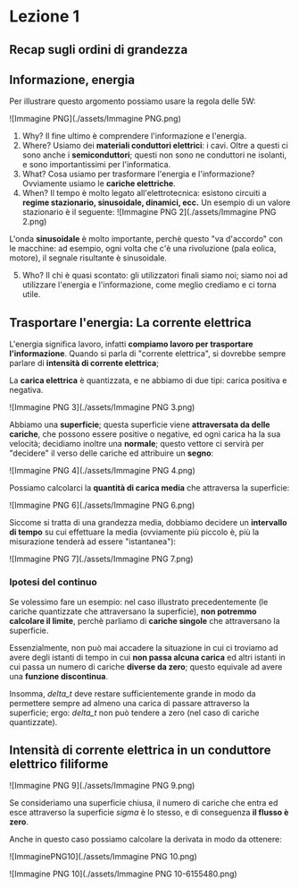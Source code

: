 # Lezione 1

## Recap sugli ordini di grandezza

## Informazione, energia

Per illustrare questo argomento possiamo usare la regola delle 5W:

![Immagine PNG](./assets/Immagine PNG.png)

1. Why?
   Il fine ultimo è comprendere l'informazione e l'energia.
2. Where?
   Usiamo dei **materiali conduttori elettrici**: i cavi. Oltre a questi ci sono anche i **semiconduttori**; questi non sono ne conduttori ne isolanti, e sono importantissimi per l'informatica.
3. What?
   Cosa usiamo per trasformare l'energia e l'informazione?
   Ovviamente usiamo le **cariche elettriche**.
4. When?
   Il tempo è molto legato all'elettrotecnica: esistono circuiti a **regime stazionario, sinusoidale, dinamici, ecc.**
   Un esempio di un valore stazionario è il seguente:
   ![Immagine PNG 2](./assets/Immagine PNG 2.png)

L'onda **sinusoidale** è molto importante, perchè questo "va d'accordo" con le macchine: ad esempio, ogni volta che c'è una rivoluzione (pala eolica, motore), il segnale risultante è sinusoidale.

5. Who?
   Il chi è quasi scontato: gli utilizzatori finali siamo noi; siamo noi ad utilizzare l'energia e l'informazione, come meglio crediamo e ci torna utile.

## Trasportare l'energia: La corrente elettrica

L'energia significa lavoro, infatti **compiamo lavoro per trasportare l'informazione**. Quando si parla di "corrente elettrica", si dovrebbe sempre parlare di **intensità di corrente elettrica**;

La **carica elettrica** è quantizzata, e ne abbiamo di due tipi: carica positiva e negativa.

![Immagine PNG 3](./assets/Immagine PNG 3.png)

Abbiamo una **superficie**; questa superficie viene **attraversata da delle cariche**, che possono essere positive o negative, ed ogni carica ha la sua velocità; decidiamo inoltre una **normale**; questo vettore ci servirà per "decidere" il verso delle cariche ed attribuire un **segno**:

![Immagine PNG 4](./assets/Immagine PNG 4.png)

Possiamo calcolarci la **quantità di carica media** che attraversa la superficie:

![Immagine PNG 6](./assets/Immagine PNG 6.png)

Siccome si tratta di una grandezza media, dobbiamo decidere un **intervallo di tempo** su cui effettuare la media (ovviamente più piccolo è, più la misurazione tenderà ad essere "istantanea"):

![Immagine PNG 7](./assets/Immagine PNG 7.png)

### Ipotesi del continuo

Se volessimo fare un esempio: nel caso illustrato precedentemente (le cariche quantizzate che attraversano la superficie), **non potremmo calcolare il limite**, perchè parliamo di **cariche singole** che attraversano la superficie.

Essenzialmente, non può mai accadere la situazione in cui ci troviamo ad avere degli istanti di tempo in cui **non passa alcuna carica** ed altri istanti in cui passa un numero di cariche **diverse da zero**; questo equivale ad avere una **funzione discontinua**.

Insomma, *delta_t* deve restare sufficientemente grande in modo da permettere sempre ad almeno una carica di passare attraverso la superficie; ergo: *delta_t* non può tendere a zero (nel caso di cariche quantizzate).

## Intensità di corrente elettrica in un conduttore elettrico filiforme

![Immagine PNG 9](./assets/Immagine PNG 9.png)

Se consideriamo una superficie chiusa, il numero di cariche che entra ed esce attraverso la  superficie *sigma* è lo stesso, e di conseguenza **il flusso è zero**.

Anche in questo caso possiamo calcolare la derivata in modo da ottenere:

![ImmaginePNG10](./assets/Immagine PNG 10.png)



![Immagine PNG 10](./assets/Immagine PNG 10-6155480.png)
